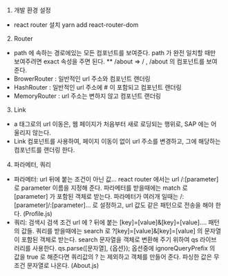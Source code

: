 1. 개발 환경 설정
- react router 설치 yarn add react-router-dom

2. Router
- path 에 속하는 경로에있는 모든 컴포넌트를 보여준다. path 가 완전 일치할 때만 보여주려면 exact 속성을 주면 된다.
** /about => / , /about 의 컴포넌트를 보여준다. 
- BrowerRouter : 일반적인 url 주소와 컴포넌트 랜더링
- HashRouter : 일반적인 url 주소에 # 이 포함되고 컴포넌트 랜더링
- MemoryRouter : url 주소는 변하지 않고 컴포넌트 랜더링

3. Link
- a 태그로의 url 이동은, 웹 페이지가 처음부터 새로 로딩되는 행위로, SAP 에는 어울리지 않는다.
- Link 컴포넌트를 사용하여, 페이지 이동이 없이 url 주소를 변경하고, 그에 해당하는 컴포넌트를 랜더링 한다.

4. 파라메터, 쿼리
- 파라메터: url 뒤에 붙는 조건이 아닌 값... react router 에서는 url /:[parameter] 로 parameter 이름을 지정해 준다.
    파라메터를 받을때에는 match 로 [parameter] 가 포함된 객체로 받는다. 
    파라메터가 여러개 일때는 /:[parameter]/:[parameter]... 로 설정하고, url 값도 같은 패턴으로 전송을 해야 한다.
    (Profile.js)
- 쿼리: 검색시 검색 조건 url 에 ? 뒤에 붙는 [key]=[value]&[key]=[value].... 패턴의 값들.
    쿼리를 받을때에는 search 로 ?[key]=[value]&[key]=[value] 의 문자열이 포함된 객체로 받는다.
    search 문자열을 객체로 변환해 주기 위하여 qs 라이브러리를 사용한다. 
    qs.parse([문자열], {옵션}); 
    옵션중에 ignoreQueryPrefix 의 값을 true 로 해준다면 쿼리값의 ? 는 제외하고 객체를 만들어 준다. 
    파싱한 값은 무조건 문자열로 나온다. (About.js)